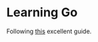 Learning Go
===========

Following [this](https://github.com/quii/learn-go-with-tests) excellent guide.
